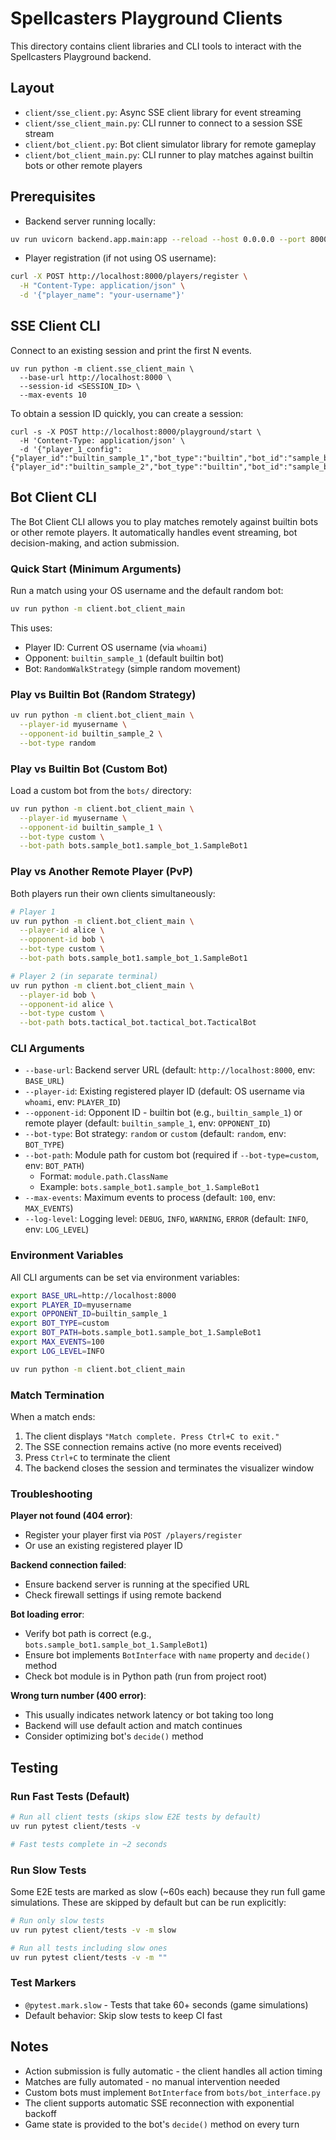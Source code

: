 # Spellcasters Playground Clients

This directory contains client libraries and CLI tools to interact with the Spellcasters Playground backend.

## Layout

- `client/sse_client.py`: Async SSE client library for event streaming
- `client/sse_client_main.py`: CLI runner to connect to a session SSE stream
- `client/bot_client.py`: Bot client simulator library for remote gameplay
- `client/bot_client_main.py`: CLI runner to play matches against builtin bots or other remote players

## Prerequisites

- Backend server running locally:

```bash
uv run uvicorn backend.app.main:app --reload --host 0.0.0.0 --port 8000
```

- Player registration (if not using OS username):

```bash
curl -X POST http://localhost:8000/players/register \
  -H "Content-Type: application/json" \
  -d '{"player_name": "your-username"}'
```

## SSE Client CLI

Connect to an existing session and print the first N events.

```
uv run python -m client.sse_client_main \
  --base-url http://localhost:8000 \
  --session-id <SESSION_ID> \
  --max-events 10
```

To obtain a session ID quickly, you can create a session:

```
curl -s -X POST http://localhost:8000/playground/start \
  -H 'Content-Type: application/json' \
  -d '{"player_1_config":{"player_id":"builtin_sample_1","bot_type":"builtin","bot_id":"sample_bot_1"},"player_2_config":{"player_id":"builtin_sample_2","bot_type":"builtin","bot_id":"sample_bot_2"}}'
```

## Bot Client CLI

The Bot Client CLI allows you to play matches remotely against builtin bots or other remote players. It automatically handles event streaming, bot decision-making, and action submission.

### Quick Start (Minimum Arguments)

Run a match using your OS username and the default random bot:

```bash
uv run python -m client.bot_client_main
```

This uses:

- Player ID: Current OS username (via `whoami`)
- Opponent: `builtin_sample_1` (default builtin bot)
- Bot: `RandomWalkStrategy` (simple random movement)

### Play vs Builtin Bot (Random Strategy)

```bash
uv run python -m client.bot_client_main \
  --player-id myusername \
  --opponent-id builtin_sample_2 \
  --bot-type random
```

### Play vs Builtin Bot (Custom Bot)

Load a custom bot from the `bots/` directory:

```bash
uv run python -m client.bot_client_main \
  --player-id myusername \
  --opponent-id builtin_sample_1 \
  --bot-type custom \
  --bot-path bots.sample_bot1.sample_bot_1.SampleBot1
```

### Play vs Another Remote Player (PvP)

Both players run their own clients simultaneously:

```bash
# Player 1
uv run python -m client.bot_client_main \
  --player-id alice \
  --opponent-id bob \
  --bot-type custom \
  --bot-path bots.sample_bot1.sample_bot_1.SampleBot1

# Player 2 (in separate terminal)
uv run python -m client.bot_client_main \
  --player-id bob \
  --opponent-id alice \
  --bot-type custom \
  --bot-path bots.tactical_bot.tactical_bot.TacticalBot
```

### CLI Arguments

- `--base-url`: Backend server URL (default: `http://localhost:8000`, env: `BASE_URL`)
- `--player-id`: Existing registered player ID (default: OS username via `whoami`, env: `PLAYER_ID`)
- `--opponent-id`: Opponent ID - builtin bot (e.g., `builtin_sample_1`) or remote player (default: `builtin_sample_1`, env: `OPPONENT_ID`)
- `--bot-type`: Bot strategy: `random` or `custom` (default: `random`, env: `BOT_TYPE`)
- `--bot-path`: Module path for custom bot (required if `--bot-type=custom`, env: `BOT_PATH`)
  - Format: `module.path.ClassName`
  - Example: `bots.sample_bot1.sample_bot_1.SampleBot1`
- `--max-events`: Maximum events to process (default: `100`, env: `MAX_EVENTS`)
- `--log-level`: Logging level: `DEBUG`, `INFO`, `WARNING`, `ERROR` (default: `INFO`, env: `LOG_LEVEL`)

### Environment Variables

All CLI arguments can be set via environment variables:

```bash
export BASE_URL=http://localhost:8000
export PLAYER_ID=myusername
export OPPONENT_ID=builtin_sample_1
export BOT_TYPE=custom
export BOT_PATH=bots.sample_bot1.sample_bot_1.SampleBot1
export MAX_EVENTS=100
export LOG_LEVEL=INFO

uv run python -m client.bot_client_main
```

### Match Termination

When a match ends:

1. The client displays `"Match complete. Press Ctrl+C to exit."`
2. The SSE connection remains active (no more events received)
3. Press `Ctrl+C` to terminate the client
4. The backend closes the session and terminates the visualizer window

### Troubleshooting

**Player not found (404 error)**:

- Register your player first via `POST /players/register`
- Or use an existing registered player ID

**Backend connection failed**:

- Ensure backend server is running at the specified URL
- Check firewall settings if using remote backend

**Bot loading error**:

- Verify bot path is correct (e.g., `bots.sample_bot1.sample_bot_1.SampleBot1`)
- Ensure bot implements `BotInterface` with `name` property and `decide()` method
- Check bot module is in Python path (run from project root)

**Wrong turn number (400 error)**:

- This usually indicates network latency or bot taking too long
- Backend will use default action and match continues
- Consider optimizing bot's `decide()` method

## Testing

### Run Fast Tests (Default)

```bash
# Run all client tests (skips slow E2E tests by default)
uv run pytest client/tests -v

# Fast tests complete in ~2 seconds
```

### Run Slow Tests

Some E2E tests are marked as slow (~60s each) because they run full game simulations. These are skipped by default but can be run explicitly:

```bash
# Run only slow tests
uv run pytest client/tests -v -m slow

# Run all tests including slow ones
uv run pytest client/tests -v -m ""
```

### Test Markers

- `@pytest.mark.slow` - Tests that take 60+ seconds (game simulations)
- Default behavior: Skip slow tests to keep CI fast

## Notes

- Action submission is fully automatic - the client handles all action timing
- Matches are fully automated - no manual intervention needed
- Custom bots must implement `BotInterface` from `bots/bot_interface.py`
- The client supports automatic SSE reconnection with exponential backoff
- Game state is provided to the bot's `decide()` method on every turn

